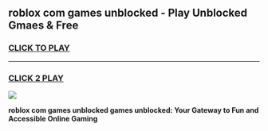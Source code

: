 
## roblox com games unblocked - Play Unblocked Gmaes & Free
<h3>
<a href="https://premium.freeplayer.one?title=roblox_com_games_unblocked&ref=20F">CLICK TO PLAY</a></h3>
<hr>

<h3>
<a href="https://premium.freeplayer.one?title=roblox_com_games_unblocked&ref=20F">CLICK 2 PLAY</a>
  
</h3>

<a href="https://premium.freeplayer.one?title=roblox_com_games_unblocked&ref=20F/"><img src="https://clearcache.store/games.png"></a>


**roblox com games unblocked games unblocked: Your Gateway to Fun and Accessible Online Gaming**
